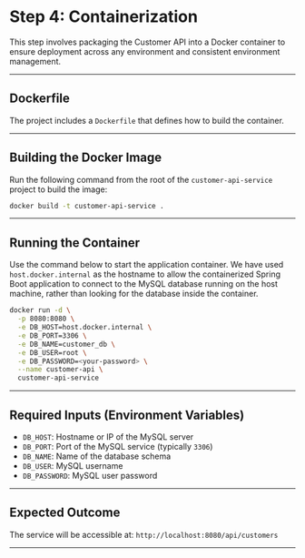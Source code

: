 # Step 4: Containerization

This step involves packaging the Customer API into a Docker container to ensure deployment across any environment and consistent environment management.

---

## Dockerfile

The project includes a `Dockerfile` that defines how to build the container.

---

## Building the Docker Image

Run the following command from the root of the `customer-api-service` project to build the image:

```bash
docker build -t customer-api-service .
```

---

## Running the Container

Use the command below to start the application container. We have used `host.docker.internal` as the hostname to allow the containerized Spring Boot application to connect to the MySQL database running on the host machine, rather than looking for the database inside the container.

```bash
docker run -d \
  -p 8080:8080 \
  -e DB_HOST=host.docker.internal \
  -e DB_PORT=3306 \
  -e DB_NAME=customer_db \
  -e DB_USER=root \
  -e DB_PASSWORD=<your-password> \
  --name customer-api \
  customer-api-service
```

---

## Required Inputs (Environment Variables)

- `DB_HOST`: Hostname or IP of the MySQL server
- `DB_PORT`: Port of the MySQL service (typically `3306`)
- `DB_NAME`: Name of the database schema
- `DB_USER`: MySQL username
- `DB_PASSWORD`: MySQL user password

---

## Expected Outcome

The service will be accessible at: `http://localhost:8080/api/customers`

---
